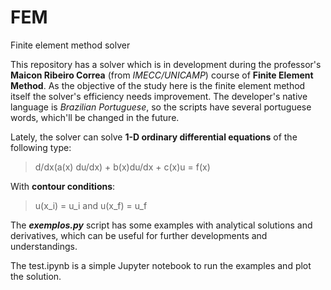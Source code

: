 # FEM
Finite element method solver

This repository has a solver which is in development during the professor's **Maicon Ribeiro Correa** (from *IMECC/UNICAMP*) course of **Finite Element Method**. As the objective of the study here is the finite element method itself the solver's efficiency needs improvement. The developer's native language is *Brazilian Portuguese*, so the scripts have several portuguese words, which'll be changed in the future.

Lately, the solver can solve **1-D ordinary differential equations** of the following type:
> d/dx(a(x) du/dx) + b(x)du/dx + c(x)u = f(x)

With **contour conditions**:
> u(x_i) = u_i and u(x_f) = u_f

The ***exemplos.py*** script has some examples with analytical solutions and derivatives, which can be useful for further developments and understandings.

The test.ipynb is a simple Jupyter notebook to run the examples and plot the solution.
